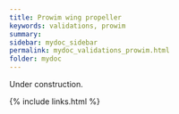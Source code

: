 ```yaml
---
title: Prowim wing propeller
keywords: validations, prowim
summary: 
sidebar: mydoc_sidebar
permalink: mydoc_validations_prowim.html
folder: mydoc
---
```


Under construction.

{% include links.html %}
